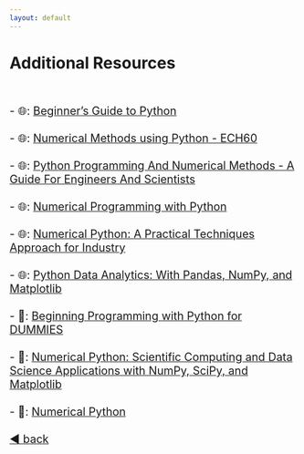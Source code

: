 ```yaml
---
layout: default
---
```


# Additional Resources
<br>
<p style ="font-size:1.4em;">
    -  🌐: <a href="https://wiki.python.org/moin/BeginnersGuide">Beginner’s Guide to Python</a><br><br>
    -  🌐: <a href="https://hmanikantan.github.io/ECH60/">Numerical Methods using Python - ECH60</a><br><br>
    -  🌐: <a href="https://pythonnumericalmethods.berkeley.edu/notebooks/Index.html">Python Programming And Numerical Methods - A Guide For Engineers And Scientists</a><br><br>
    -  🌐: <a href="https://python-course.eu/numerical-programming/">Numerical Programming with Python</a><br><br>
    -  🌐: <a href="https://jrjohansson.github.io/numericalpython.html">Numerical Python: A Practical Techniques Approach for Industry</a><br><br>
    -  🌐: <a href="https://www.pdfdrive.com/python-data-analytics-with-pandas-numpy-and-matplotlib-d183971250.html">Python Data Analytics: With Pandas, NumPy, and Matplotlib</a><br><br>
    -  📗: <a href="https://we.riseup.net/assets/345912/Beginning+Programming+with+Python+For+Dummies+Mueller%2C+John+Paul+%5BSRG%5D.pdf">Beginning Programming with Python for DUMMIES</a><br><br>
    -  📙: <a href="https://www.haio.ir/app/uploads/2021/12/Numerical-Python-Scientific-Computing-and-Data-Science-Applications-with-Numpy-SciPy-and-Matplotlib-by-Robert-Johansson-z-lib.org_.pdf">Numerical Python: Scientific Computing and Data Science Applications with NumPy, SciPy, and Matplotlib</a><br><br>
    - 📘: <a href="https://www.cs.mcgill.ca/~hv/articles/Numerical/numpy.pdf">Numerical Python</a><br><br>
    <a href="./">◀ back</a>
</p>